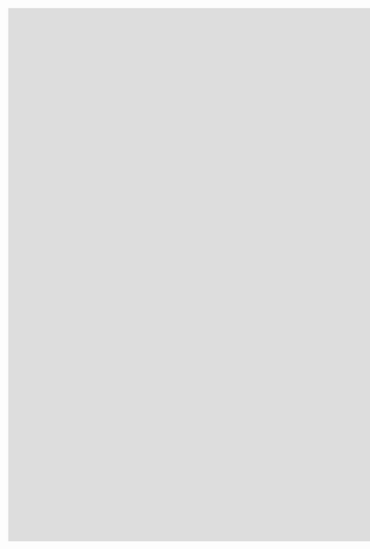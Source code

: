 <iframe src="https://player.vimeo.com/video/902430369?badge=0&amp;autopause=0&amp;player_id=0&amp;app_id=58479" width="1920" height="1080" frameborder="0" allow="autoplay; fullscreen; picture-in-picture" title="Modern"></iframe>
